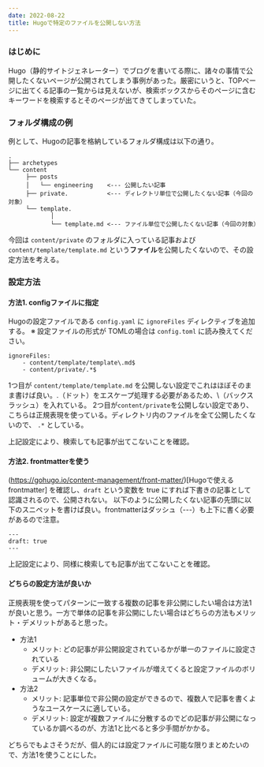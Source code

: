 ```yaml
---
date: 2022-08-22
title: Hugoで特定のファイルを公開しない方法
---
```


### はじめに
Hugo（静的サイトジェネレーター）でブログを書いてる際に、諸々の事情で公開したくないページが公開されてしまう事例があった。厳密にいうと、TOPページに出てくる記事の一覧からは見えないが、検索ボックスからそのページに含むキーワードを検索するとそのページが出てきてしまっていた。

### フォルダ構成の例
例として、Hugoの記事を格納しているフォルダ構成は以下の通り。
```
.
├── archetypes
└── content
     ├── posts
     │   └── engineering    <--- 公開したい記事
     ├── private.           <--- ディレクトリ単位で公開したくない記事（今回の対象）
     └── template.
            │
            └── template.md <--- ファイル単位で公開したくない記事（今回の対象）
```
今回は `content/private` のフォルダに入っている記事および `content/template/template.md` という**ファイル**を公開したくないので、その設定方法を考える。

### 設定方法
#### 方法1.  configファイルに指定
Hugoの設定ファイルである `config.yaml` に `ignoreFiles` ディレクティブを追加する。
※ 設定ファイルの形式が TOMLの場合は `config.toml` に読み換えてください。

```
ignoreFiles:
    - content/template/template\.md$ 
    - content/private/.*$
```

1つ目が `content/template/template.md` を公開しない設定でこれはほぼそのまま書けば良い。.（ドット）をエスケープ処理する必要があるため、\（バックスラッシュ）を入れている。
2つ目が`content/private`を公開しない設定であり、こちらは正規表現を使っている。ディレクトリ内のファイルを全て公開したくないので、 `.*` としている。

上記設定により、検索しても記事が出てこないことを確認。

#### 方法2. frontmatterを使う
(https://gohugo.io/content-management/front-matter/)[Hugoで使える frontmatter] を確認し、`draft` という変数を true にすれば下書きの記事として認識されるので、公開されない。
以下のように公開したくない記事の先頭に以下のスニペットを書けば良い。frontmatterはダッシュ（---）も上下に書く必要があるので注意。
```
---
draft: true
---
```

上記設定により、同様に検索しても記事が出てこないことを確認。

#### どちらの設定方法が良いか
正規表現を使ってパターンに一致する複数の記事を非公開にしたい場合は方法1が良いと思う。一方で単体の記事を非公開にしたい場合はどちらの方法もメリット・デメリットがあると思った。
- 方法1
	- メリット: どの記事が非公開設定されているかが単一のファイルに設定されている
	- デメリット: 非公開にしたいファイルが増えてくると設定ファイルのボリュームが大きくなる。
- 方法2
	- メリット: 記事単位で非公開の設定ができるので、複数人で記事を書くようなユースケースに適している。
	- デメリット: 設定が複数ファイルに分散するのでどの記事が非公開になっているか調べるのが、方法1と比べると多少手間がかかる。

どちらでもよさそうだが、個人的には設定ファイルに可能な限りまとめたいので、方法1を使うことにした。
